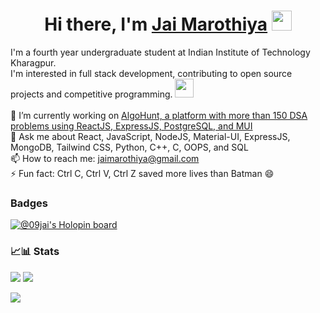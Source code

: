<h1 align="center">
  Hi there, I'm <a href="https://jai-marothiya.netlify.app/" target="_blank">Jai Marothiya</a>
  <img src="https://github.com/blackcater/blackcater/raw/main/images/Hi.gif" height="32" />
</h1>

I'm a fourth year undergraduate student at Indian Institute of Technology Kharagpur.<br />
I'm interested in full stack development, contributing to open source projects and competitive programming. 
<img src="https://media.giphy.com/media/WUlplcMpOCEmTGBtBW/giphy.gif" width="30">
<br />
<br />
🔭 I’m currently working on [AlgoHunt, a platform with more than 150 DSA problems using ReactJS, ExpressJS, PostgreSQL, and MUI](https://github.com/Jai-Marothiya/algohub)
<br />
💬 Ask me about React, JavaScript, NodeJS, Material-UI, ExpressJS, MongoDB, Tailwind CSS, Python, C++, C, OOPS, and SQL
<br />
📫 How to reach me: jaimarothiya@gmail.com
<br />
⚡ Fun fact: Ctrl C, Ctrl V, Ctrl Z saved more lives than Batman :smile:
<br />

### Badges
[![@09jai's Holopin board](https://holopin.me/@09jai)](https://www.holopin.io/@09jai)

### 📈📊 Stats
<p >
  <img align="" src="http://github-profile-summary-cards.vercel.app/api/cards/stats?username=Jai-Marothiya&theme=radical" />
   <img align="" src="https://github-readme-streak-stats.herokuapp.com?user=Jai-Marothiya&theme=tokyonight" />
</p>

<p>
  <img align ="" src = "https://github-readme-stats.vercel.app/api/top-langs/?username=Jai-Marothiya&layout=compact&theme=radical"/>
</p>
